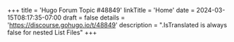 +++
title = 'Hugo Forum Topic #48849'
linkTitle = 'Home'
date = 2024-03-15T08:17:35-07:00
draft = false
details = 'https://discourse.gohugo.io/t/48849'
description = ".IsTranslated is always false for nested List Files"
+++
